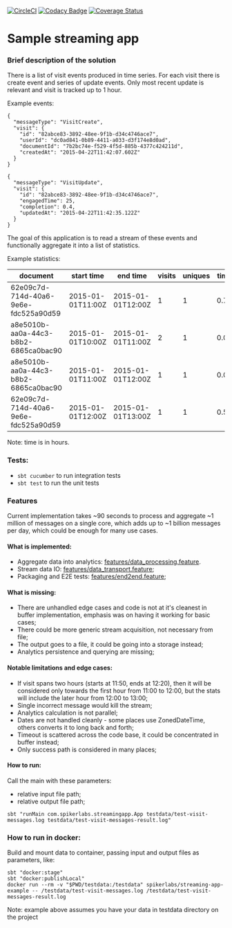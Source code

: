 [![CircleCI](https://circleci.com/gh/asarturas/streaming-app-example/tree/master.svg?style=svg)](https://circleci.com/gh/asarturas/streaming-app-example/tree/master)
[![Codacy Badge](https://api.codacy.com/project/badge/Grade/dc332b1fac29482bb1812a04a7dbc49c)](https://app.codacy.com/app/asarturas/streaming-app-example?utm_source=github.com&utm_medium=referral&utm_content=asarturas/streaming-app-example&utm_campaign=Badge_Grade_Settings)
[![Coverage Status](https://coveralls.io/repos/github/asarturas/streaming-app-example/badge.svg?branch=master)](https://coveralls.io/github/asarturas/streaming-app-example?branch=master)

# Sample streaming app

### Brief description of the solution

There is a list of visit events produced in time series.
For each visit there is create event and series of update events.
Only most recent update is relevant and visit is tracked up to 1 hour.

Example events:
```
{
  "messageType": "VisitCreate",
  "visit": {
    "id": "82abce83-3892-48ee-9f1b-d34c4746ace7",
    "userId": "dc0ad841-0b89-4411-a033-d3f174e8d0ad",
    "documentId": "7b2bc74e-f529-4f5d-885b-4377c424211d",
    "createdAt": "2015-04-22T11:42:07.602Z"
  }
}
```
```
{
  "messageType": "VisitUpdate",
  "visit": {
    "id": "82abce83-3892-48ee-9f1b-d34c4746ace7",
    "engagedTime": 25,
    "completion": 0.4,
    "updatedAt": "2015-04-22T11:42:35.122Z"
  }
}
```

The goal of this application is to read a stream of these events
and functionally aggregate it into a list of statistics.

Example statistics:

|document                            | start time      |end time         |visits|uniques|time|completion|
|------------------------------------|-----------------|-----------------|------|-------|----|----------|
|62e09c7d-714d-40a6-9e6e-fdc525a90d59|2015-01-01T11:00Z|2015-01-01T12:00Z|1     |1      |0.75|1         |
|a8e5010b-aa0a-44c3-b8b2-6865ca0bac90|2015-01-01T10:00Z|2015-01-01T11:00Z|2     |1      |0.0 |0         |
|a8e5010b-aa0a-44c3-b8b2-6865ca0bac90|2015-01-01T11:00Z|2015-01-01T12:00Z|1     |1      |0.0 |0         |    
|62e09c7d-714d-40a6-9e6e-fdc525a90d59|2015-01-01T12:00Z|2015-01-01T13:00Z|1     |1      |0.5 |0         |

Note: time is in hours.

### Tests:

- `sbt cucumber` to run integration tests
- `sbt test` to run the unit tests

### Features

Current implementation takes ~90 seconds to process and aggregate ~1 million of messages on a single core,
which adds up to ~1 billion messages per day, which could be enough for many use cases.

#### What is implemented:

- Aggregate data into analytics: [features/data_processing.feature](src/test/resources/features/data_processing.feature).
- Stream data IO: [features/data_transport.feature](src/test/resources/features/data_transport.feature);
- Packaging and E2E tests: [features/end2end.feature](src/test/resources/features/end2end.feature);

#### What is missing:

- There are unhandled edge cases and code is not at it's cleanest in buffer implementation, emphasis was on having it working for basic cases;
- There could be more generic stream acquisition, not necessary from file;
- The output goes to a file, it could be going into a storage instead;
- Analytics persistence and querying are missing;

#### Notable limitations and edge cases:

- If visit spans two hours (starts at 11:50, ends at 12:20), then it will be considered only towards the first hour from 11:00 to 12:00, but the stats will include the later hour from 12:00 to 13:00;
- Single incorrect message would kill the stream;
- Analytics calculation is not parallel;
- Dates are not handled cleanly - some places use ZonedDateTime, others converts it to long back and forth;
- Timeout is scattered across the code base, it could be concentrated in buffer instead;
- Only success path is considered in many places;

#### How to run:

Call the main with these parameters:
- relative input file path;
- relative output file path;
```
sbt "runMain com.spikerlabs.streamingapp.App testdata/test-visit-messages.log testdata/test-visit-messages-result.log"
```

### How to run in docker:

Build and mount data to container, passing input and output files as parameters, like:
```
sbt "docker:stage"
sbt "docker:publishLocal"
docker run --rm -v "$PWD/testdata:/testdata" spikerlabs/streaming-app-example -- /testdata/test-visit-messages.log /testdata/test-visit-messages-result.log
```
Note: example above assumes you have your data in testdata directory on the project